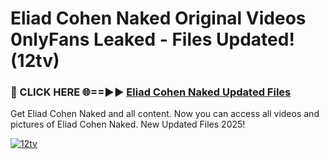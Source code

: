# Eliad Cohen Naked Original Videos 0nlyFans Leaked - Files Updated! (12tv)

<h3>🔴 CLICK HERE 🌐==►► <a href="https://tinyurl.com/yckcrads" rel="nofollow">Eliad Cohen Naked Updated Files</a></h3>

Get Eliad Cohen Naked and all content. Now you can access all videos and pictures of Eliad Cohen Naked. New Updated Files 2025!

[![12tv](https://i.imgur.com/hpKpOFt.gif)](https://tinyurl.com/yckcrads)
